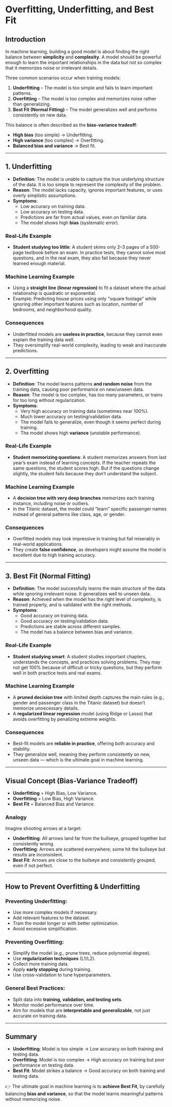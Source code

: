 # Overfitting, Underfitting, and Best Fit

## Introduction
In machine learning, building a good model is about finding the right balance between **simplicity** and **complexity**. A model should be powerful enough to learn the important relationships in the data but not so complex that it memorizes noise or irrelevant details.  

Three common scenarios occur when training models:

1. **Underfitting** – The model is too simple and fails to learn important patterns.  
2. **Overfitting** – The model is too complex and memorizes noise rather than generalizing.  
3. **Best Fit (Normal Fitting)** – The model generalizes well and performs consistently on new data.  

This balance is often described as the **bias-variance tradeoff**:
- **High bias** (too simple) → Underfitting.  
- **High variance** (too complex) → Overfitting.  
- **Balanced bias and variance** → Best fit.  

---

## 1. Underfitting
- **Definition**: The model is unable to capture the true underlying structure of the data. It is too simple to represent the complexity of the problem.  
- **Reason**: The model lacks capacity, ignores important features, or uses overly simplistic assumptions.  
- **Symptoms**:
  - Low accuracy on training data.  
  - Low accuracy on testing data.  
  - Predictions are far from actual values, even on familiar data.  
  - The model shows high **bias** (systematic error).  

### Real-Life Example
- **Student studying too little**: A student skims only 2–3 pages of a 500-page textbook before an exam. In practice tests, they cannot solve most questions, and in the real exam, they also fail because they never learned enough material.  

### Machine Learning Example
- Using a **straight line (linear regression)** to fit a dataset where the actual relationship is quadratic or exponential.  
- Example: Predicting house prices using only "square footage" while ignoring other important features such as location, number of bedrooms, and neighborhood quality.  

### Consequences
- Underfitted models are **useless in practice**, because they cannot even explain the training data well.  
- They oversimplify real-world complexity, leading to weak and inaccurate predictions.  

---

## 2. Overfitting
- **Definition**: The model learns patterns **and random noise** from the training data, causing poor performance on new/unseen data.  
- **Reason**: The model is too complex, has too many parameters, or trains for too long without regularization.  
- **Symptoms**:
  - Very high accuracy on training data (sometimes near 100%).  
  - Much lower accuracy on testing/validation data.  
  - The model fails to generalize, even though it seems perfect during training.  
  - The model shows high **variance** (unstable performance).  

### Real-Life Example
- **Student memorizing questions**: A student memorizes answers from last year’s exam instead of learning concepts. If the teacher repeats the same questions, the student scores high. But if the questions change slightly, the student fails because they don’t understand the subject.  

### Machine Learning Example
- A **decision tree with very deep branches** memorizes each training instance, including noise or outliers.  
- In the Titanic dataset, the model could “learn” specific passenger names instead of general patterns like class, age, or gender.  

### Consequences
- Overfitted models may look impressive in training but fail miserably in real-world applications.  
- They create **false confidence**, as developers might assume the model is excellent due to high training accuracy.  

---

## 3. Best Fit (Normal Fitting)
- **Definition**: The model successfully learns the main structure of the data while ignoring irrelevant noise. It generalizes well to unseen data.  
- **Reason**: Achieved when the model has the right level of complexity, is trained properly, and is validated with the right methods.  
- **Symptoms**:
  - Good accuracy on training data.  
  - Good accuracy on testing/validation data.  
  - Predictions are stable across different samples.  
  - The model has a balance between bias and variance.  

### Real-Life Example
- **Student studying smart**: A student studies important chapters, understands the concepts, and practices solving problems. They may not get 100% because of difficult or tricky questions, but they perform well in both practice tests and real exams.  

### Machine Learning Example
- A **pruned decision tree** with limited depth captures the main rules (e.g., gender and passenger class in the Titanic dataset) but doesn’t memorize unnecessary details.  
- A **regularized linear regression** model (using Ridge or Lasso) that avoids overfitting by penalizing extreme weights.  

### Consequences
- Best-fit models are **reliable in practice**, offering both accuracy and stability.  
- They generalize well, meaning they perform consistently on new, unseen data — which is the ultimate goal in machine learning.  

---

## Visual Concept (Bias-Variance Tradeoff)

- **Underfitting** = High Bias, Low Variance.  
- **Overfitting** = Low Bias, High Variance.  
- **Best Fit** = Balanced Bias and Variance.  

### Analogy
Imagine shooting arrows at a target:
- **Underfitting**: All arrows land far from the bullseye, grouped together but consistently wrong.  
- **Overfitting**: Arrows are scattered everywhere; some hit the bullseye but results are inconsistent.  
- **Best Fit**: Arrows are close to the bullseye and consistently grouped, even if not perfect.  

---

## How to Prevent Overfitting & Underfitting

### Preventing Underfitting:
- Use more complex models if necessary.  
- Add relevant features to the dataset.  
- Train the model longer or with better optimization.  
- Avoid excessive simplification.  

### Preventing Overfitting:
- Simplify the model (e.g., prune trees, reduce polynomial degree).  
- Use **regularization techniques** (L1/L2).  
- Collect more training data.  
- Apply **early stopping** during training.  
- Use cross-validation to tune hyperparameters.  

### General Best Practices:
- Split data into **training, validation, and testing sets**.  
- Monitor model performance over time.  
- Aim for models that are **interpretable and generalizable**, not just accurate on training data.  

---

## Summary
- **Underfitting**: Model is too simple → Low accuracy on both training and testing data.  
- **Overfitting**: Model is too complex → High accuracy on training but poor performance on testing data.  
- **Best Fit**: Model strikes a balance → Good accuracy on both training and testing data.  

👉 The ultimate goal in machine learning is to **achieve Best Fit**, by carefully balancing **bias and variance**, so that the model learns meaningful patterns without memorizing noise.  
